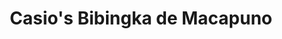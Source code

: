 ---
title: "Casio's Bibingka de Macapuno"
url: /los-banos/casios-bibingka-de-macapuno/
shop: bakery
---